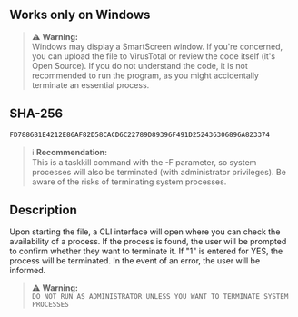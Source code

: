## Works only on Windows

> ⚠️ **Warning:**  
> Windows may display a SmartScreen window. If you're concerned, you can upload the file to VirusTotal or review the code itself (it's Open Source). If you do not understand the code, it is not recommended to run the program, as you might accidentally terminate an essential process.

## SHA-256
```
FD7886B1E4212E86AF82D58CACD6C22789D89396F491D252436306896A823374
```

> ℹ️ **Recommendation:**  
> This is a taskkill command with the -F parameter, so system processes will also be terminated (with administrator privileges). Be aware of the risks of terminating system processes.

## Description
Upon starting the file, a CLI interface will open where you can check the availability of a process. If the process is found, the user will be prompted to confirm whether they want to terminate it. If "1" is entered for YES, the process will be terminated. In the event of an error, the user will be informed.

> ⚠️ **Warning:**  
> `DO NOT RUN AS ADMINISTRATOR UNLESS YOU WANT TO TERMINATE SYSTEM PROCESSES`
